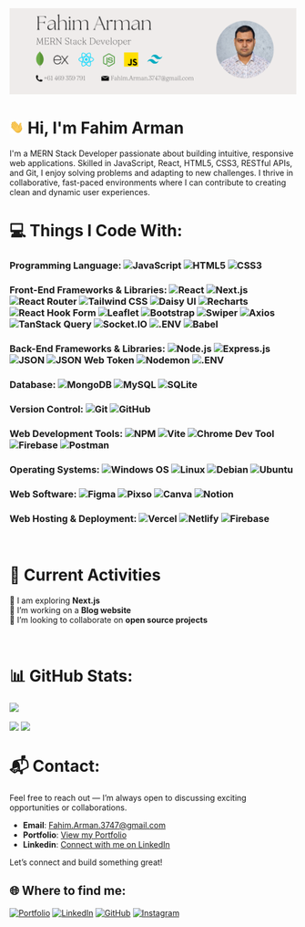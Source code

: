 ![Fahim_Arman_Hero_Section](https://raw.githubusercontent.com/Arman3747/Arman3747/refs/heads/main/images/Fahim_Arman_Hero_Github_06.png)

# <a href="https://fahim-arman.netlify.app/"><img src="https://github.com/Arman3747/Arman3747/blob/main/images/waving.gif?raw=true" width="5%"></a> Hi, I'm Fahim Arman

I'm a MERN Stack Developer passionate about building intuitive, responsive web applications. Skilled in JavaScript, React, HTML5, CSS3, RESTful APIs, and Git, I enjoy solving problems and adapting to new challenges. I thrive in collaborative, fast-paced environments where I can contribute to creating clean and dynamic user experiences.

# 💻 Things I Code With:

### Programming Language: ![JavaScript](https://img.shields.io/badge/JavaScript-333333?logo=javascript) ![HTML5](https://img.shields.io/badge/HTML5-333333?logo=html5) ![CSS3](https://img.shields.io/badge/CSS3-333333?logo=css)


### Front-End Frameworks & Libraries: ![React](https://img.shields.io/badge/React-333333?logo=react) ![Next.js](https://img.shields.io/badge/Next.js-333333?logo=nextdotjs) ![React Router](https://img.shields.io/badge/React_Router-333333?logo=reactrouter) ![Tailwind CSS](https://img.shields.io/badge/Tailwind_CSS-333333?logo=tailwindcss) ![Daisy UI](https://img.shields.io/badge/Daisy_UI-333333?logo=daisyui) ![Recharts](https://img.shields.io/badge/Recharts-333333?logo=chartdotjs) ![React Hook Form](https://img.shields.io/badge/React_Hook_Form-333333?logo=reacthookform) ![Leaflet](https://img.shields.io/badge/Leaflet-333333?logo=leaflet&logoColor=%23199900) ![Bootstrap](https://img.shields.io/badge/Bootstrap-333333?logo=bootstrap) ![Swiper](https://img.shields.io/badge/Swiper-333333?logo=swiper&logoColor=%236332F6) ![Axios](https://img.shields.io/badge/Axios-333333?logo=axios&logoColor=%235A29E4) ![TanStack Query](https://img.shields.io/badge/TanStack_Query-333333?logo=reactquery) ![Socket.IO](https://img.shields.io/badge/Socket.IO-333333?logo=socketdotio) ![.ENV](https://img.shields.io/badge/.ENV-333333?logo=dotenv) ![Babel](https://img.shields.io/badge/Babel-333333?logo=babel)


### Back-End Frameworks & Libraries: ![Node.js](https://img.shields.io/badge/Node.js-333333?logo=nodedotjs) ![Express.js](https://img.shields.io/badge/Express.js-333333?logo=express) ![JSON](https://img.shields.io/badge/JSON-333333?logo=json) ![JSON Web Token](https://img.shields.io/badge/JSON_Web_Token-333333?logo=jsonwebtokens) ![Nodemon](https://img.shields.io/badge/Nodemon-333333?logo=nodemon) ![.ENV](https://img.shields.io/badge/.ENV-333333?logo=dotenv)


###  Database: ![MongoDB](https://img.shields.io/badge/MongoDB-333333?logo=mongodb) ![MySQL](https://img.shields.io/badge/MySQL-333333?logo=mysql) ![SQLite](https://img.shields.io/badge/SQLite-333333?logo=sqlite&logoColor=%23003B57)


### Version Control: ![Git](https://img.shields.io/badge/Git-333333?logo=git) ![GitHub](https://img.shields.io/badge/GitHub-333333?logo=github)


### Web Development Tools: ![NPM](https://img.shields.io/badge/NPM-333333?logo=npm&logoColor=%23CB3837) ![Vite](https://img.shields.io/badge/Vite-333333?logo=vite) ![Chrome Dev Tool](https://img.shields.io/badge/Chrome_Dev_Tool-333333?logo=googlechrome) ![Firebase](https://img.shields.io/badge/Firebase-333333?logo=firebase&logoColor=%23DD2C00) ![Postman](https://img.shields.io/badge/Postman-333333?logo=postman)


### Operating Systems: ![Windows OS](https://img.shields.io/badge/Windows_OS-333333?logo=windows) ![Linux](https://img.shields.io/badge/Linux-333333?logo=linux) ![Debian](https://img.shields.io/badge/Debian-333333?logo=debian&logoColor=%23A81D33) ![Ubuntu](https://img.shields.io/badge/Ubuntu-333333?logo=ubuntu) 


### Web Software: ![Figma](https://img.shields.io/badge/Figma-333333?logo=figma) ![Pixso](https://img.shields.io/badge/Pixso-333333?logo=pixlr) ![Canva](https://img.shields.io/badge/Canva-333333?logo=canva) ![Notion](https://img.shields.io/badge/Notion-333333?logo=notion)


### Web Hosting & Deployment: ![Vercel](https://img.shields.io/badge/Vercel-333333?logo=vercel) ![Netlify](https://img.shields.io/badge/Netlify-333333?logo=netlify) ![Firebase](https://img.shields.io/badge/Firebase-333333?logo=firebase&logoColor=%23DD2C00)

<br/>

# 📌 Current Activities

🚀 I am exploring **Next.js**  
📝 I’m working on a **Blog website**  
🤝 I’m looking to collaborate on **open source projects**  

<br/>

# 📊 GitHub Stats:

![](https://github-readme-stats.vercel.app/api/top-langs/?username=Arman3747&theme=shadow_blue&hide_border=true&include_all_commits=false&count_private=false&layout=compact) <br/>

![](https://github-readme-stats.vercel.app/api?username=Arman3747&theme=shadow_blue&hide_border=true&include_all_commits=false&count_private=false) ![](https://nirzak-streak-stats.vercel.app/?user=Arman3747&theme=shadow_blue&hide_border=true)


# 📬 Contact: 
Feel free to reach out — I’m always open to discussing exciting opportunities or collaborations.

- **Email**: Fahim.Arman.3747@gmail.com
- **Portfolio**: [View my Portfolio](https://fahim-arman.netlify.app/)
- **Linkedin**: [Connect with me on LinkedIn](https://au.linkedin.com/in/fahim37)

Let’s connect and build something great!

## 🌐 Where to find me:
[![Portfolio](https://img.shields.io/badge/Portfolio-000000?logo=ntfy)](https://fahim-arman.netlify.app/)
[![LinkedIn](https://img.shields.io/badge/LinkedIn-%230077B5.svg?logo=lobsters)](https://linkedin.com/in/fahim37)
[![GitHub](https://img.shields.io/badge/GitHub-181717?logo=github)](https://github.com/Arman3747)
[![Instagram](https://img.shields.io/badge/Instagram-FF0069?logo=instagram)](https://instagram.com/fahimarman1/)
